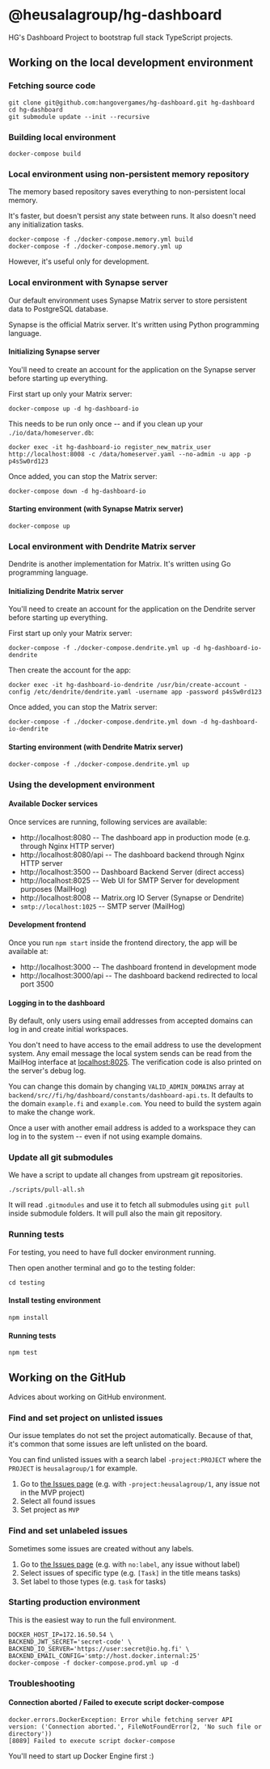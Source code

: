 # @heusalagroup/hg-dashboard

HG's Dashboard Project to bootstrap full stack TypeScript projects.

## Working on the local development environment

### Fetching source code

```shell
git clone git@github.com:hangovergames/hg-dashboard.git hg-dashboard
cd hg-dashboard
git submodule update --init --recursive
```

### Building local environment

```shell
docker-compose build
```

### Local environment using non-persistent memory repository 

The memory based repository saves everything to non-persistent local memory. 

It's faster, but doesn't persist any state between runs. It also doesn't need 
any initialization tasks.

```shell
docker-compose -f ./docker-compose.memory.yml build
docker-compose -f ./docker-compose.memory.yml up
```

However, it's useful only for development.

### Local environment with Synapse server

Our default environment uses Synapse Matrix server to store persistent data to
PostgreSQL database.

Synapse is the official Matrix server. It's written using Python programming language.

#### Initializing Synapse server

You'll need to create an account for the application on the Synapse server before 
starting up everything.

First start up only your Matrix server:

```shell
docker-compose up -d hg-dashboard-io
```

This needs to be run only once -- and if you clean up your `./io/data/homeserver.db`:

```shell
docker exec -it hg-dashboard-io register_new_matrix_user http://localhost:8008 -c /data/homeserver.yaml --no-admin -u app -p p4sSw0rd123
```

Once added, you can stop the Matrix server:

```shell
docker-compose down -d hg-dashboard-io
```

#### Starting environment (with Synapse Matrix server)

```shell
docker-compose up
```

### Local environment with Dendrite Matrix server

Dendrite is another implementation for Matrix. It's written using Go programming
language.

#### Initializing Dendrite Matrix server

You'll need to create an account for the application on the Dendrite server before
starting up everything.

First start up only your Matrix server:

```shell
docker-compose -f ./docker-compose.dendrite.yml up -d hg-dashboard-io-dendrite
```

Then create the account for the app:

```shell
docker exec -it hg-dashboard-io-dendrite /usr/bin/create-account -config /etc/dendrite/dendrite.yaml -username app -password p4sSw0rd123
```

Once added, you can stop the Matrix server:

```shell
docker-compose -f ./docker-compose.dendrite.yml down -d hg-dashboard-io-dendrite
```

#### Starting environment (with Dendrite Matrix server)

```shell
docker-compose -f ./docker-compose.dendrite.yml up
```

### Using the development environment

#### Available Docker services

Once services are running, following services are available:

* http://localhost:8080     -- The dashboard app in production mode (e.g. through Nginx HTTP server)
* http://localhost:8080/api -- The dashboard backend through Nginx HTTP server
* http://localhost:3500     -- Dashboard Backend Server (direct access)
* http://localhost:8025     -- Web UI for SMTP Server for development purposes (MailHog)
* http://localhost:8008     -- Matrix.org IO Server (Synapse or Dendrite)
* `smtp://localhost:1025`   -- SMTP server (MailHog)

#### Development frontend

Once you run `npm start` inside the frontend directory, the app will be available at:

* http://localhost:3000     -- The dashboard frontend in development mode
* http://localhost:3000/api -- The dashboard backend redirected to local port 3500

#### Logging in to the dashboard

By default, only users using email addresses from accepted domains can log in and 
create initial workspaces.

You don't need to have access to the email address to use the development system.
Any email message the local system sends can be read from the MailHog interface 
at [localhost:8025](http://localhost:8025). The verification code is also printed 
on the server's debug log.

You can change this domain by changing `VALID_ADMIN_DOMAINS` array at 
`backend/src//fi/hg/dashboard/constants/dashboard-api.ts`. It defaults to the 
domain `example.fi` and `example.com`. You need to build the system again to make
the change work.

Once a user with another email address is added to a workspace they can log in 
to the system -- even if not using example domains.

### Update all git submodules

We have a script to update all changes from upstream git repositories.

```shell
./scripts/pull-all.sh
```

It will read `.gitmodules` and use it to fetch all submodules using `git pull` 
inside submodule folders. It will pull also the main git repository.

### Running tests

For testing, you need to have full docker environment running. 

Then open another terminal and go to the testing folder:

```shell
cd testing
```

#### Install testing environment

```shell
npm install
```

#### Running tests

```shell
npm test
```

## Working on the GitHub

Advices about working on GitHub environment.

### Find and set project on unlisted issues

Our issue templates do not set the project automatically. Because of that, it's
common that some issues are left unlisted on the board.

You can find unlisted issues with a search label `-project:PROJECT` where the `PROJECT` is `heusalagroup/1` for example.

 1. Go to [the Issues page](https://github.com/heusalagroup/hg-dashboard/issues?q=is%3Aissue+is%3Aopen+-project%3Aheusalagroup%2F1) (e.g. with `-project:heusalagroup/1`, any issue not in the MVP project)
 2. Select all found issues
 3. Set project as `MVP`

### Find and set unlabeled issues

Sometimes some issues are created without any labels.

1. Go to [the Issues page](https://github.com/heusalagroup/hg-dashboard/issues?q=is%3Aissue+is%3Aopen+no%3Alabel) (e.g. with `no:label`, any issue without label)
2. Select issues of specific type (e.g. `[Task]` in the title means tasks)
3. Set label to those types (e.g. `task` for tasks)

### Starting production environment

This is the easiest way to run the full environment.

```shell
DOCKER_HOST_IP=172.16.50.54 \
BACKEND_JWT_SECRET='secret-code' \
BACKEND_IO_SERVER='https://user:secret@io.hg.fi' \
BACKEND_EMAIL_CONFIG='smtp://host.docker.internal:25'
docker-compose -f docker-compose.prod.yml up -d
```

### Troubleshooting

#### Connection aborted / Failed to execute script docker-compose

```
docker.errors.DockerException: Error while fetching server API version: ('Connection aborted.', FileNotFoundError(2, 'No such file or directory'))
[8089] Failed to execute script docker-compose
```

You'll need to start up Docker Engine first :)
